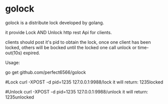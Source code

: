 # golock
golock is a distribute lock developed by golang.

it provide Lock AND Unlock http rest Api for clients. 

clients should post it's pid to obtain the lock, once one client has been locked, others will be bocked until the locked one call unlock or time-out(10s) expired.

Usage:	

go get github.com/perfect6566/golock

#Lock
curl -XPOST  -d pid=1235 127.0.0.1:9988/lock
it will return: 1235locked

#Unlock
curl -XPOST  -d pid=1235 127.0.0.1:9988/unlock 
it will return:  1235unlocked
